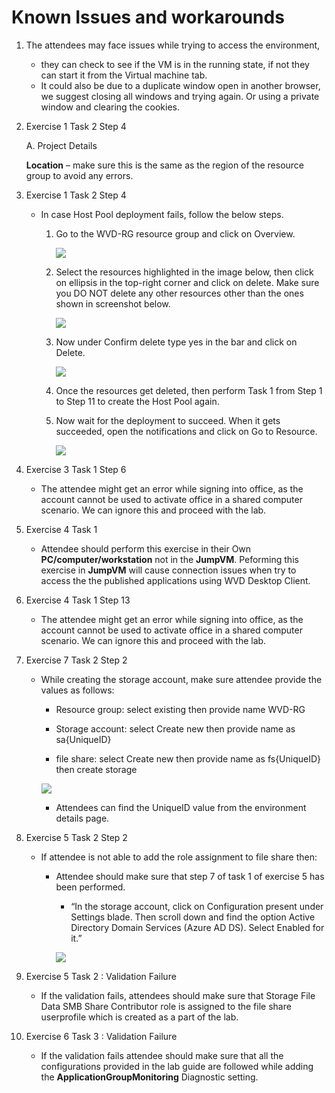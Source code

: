 # Known Issues and workarounds 


1. The attendees may face issues while trying to access the environment, 
    - they can check to see if the VM is in the running state, if not they can start it from the Virtual machine tab. 
    - It could also be due to a duplicate window open in another browser, we suggest closing all windows and trying again. Or using a private window and clearing the cookies.  

1. Exercise 1 Task 2  Step 4 

   A. Project Details     

   **Location** – make sure this is the same as the region of the resource group to avoid any errors. 
   
1. Exercise 1 Task 2  Step 4 
   
   - In case Host Pool deployment fails, follow the below steps. 

     1. Go to the WVD-RG resource group and click on Overview.

        ![](https://github.com/CloudLabsAI-Azure/Know-Before-You-Go/blob/main/Labs/images/wvd-issue1.png?raw=true)

     1. Select the resources highlighted in the image below, then click on ellipsis in the top-right corner and click on delete. Make sure you DO NOT delete any other resources other than the ones shown in screenshot below.
     
        ![](https://github.com/CloudLabsAI-Azure/Know-Before-You-Go/blob/main/Labs/images/wvd-issue2.png?raw=true)

     1. Now under Confirm delete type yes in the bar and click on Delete.

        ![](https://github.com/CloudLabsAI-Azure/Know-Before-You-Go/blob/main/Labs/images/wvd-issue3.png?raw=true)

     1. Once the resources get deleted, then perform Task 1 from Step 1 to Step 11 to create the Host Pool again.

     1. Now wait for the deployment to succeed. When it gets succeeded, open the notifications and click on Go to Resource.

        ![](https://github.com/CloudLabsAI-Azure/Know-Before-You-Go/blob/main/Labs/images/wvd-issue4.png?raw=true)

1. Exercise 3 Task 1 Step 6 

   - The attendee might get an error while signing into office, as the account cannot be used to activate office in a shared computer scenario. We can ignore this and proceed with the lab.  

1. Exercise 4 Task 1
  
   - Attendee should perform this exercise in their Own **PC/computer/workstation** not in the **JumpVM**. Peforming this exercise in **JumpVM** will cause connection issues when try to access the the published applications using WVD Desktop Client. 

3. Exercise 4 Task 1 Step 13 

   - The attendee might get an error while signing into office, as the account cannot be used to activate office in a shared computer scenario. We can ignore this and proceed with the lab.  

1. Exercise 7 Task 2 Step 2 

   - While creating the storage account, make sure attendee provide the values as follows: 

       - Resource group: select existing then provide name WVD-RG 

       - Storage account: select Create new then provide name as sa{UniqueID} 

       - file share: select Create new then provide name as fs{UniqueID} then create storage 

        ![](https://github.com/CloudLabsAI-Azure/Know-Before-You-Go/blob/main/Labs/images/wvd-issue5.png?raw=true)

       - Attendees can find the UniqueID value from the environment details page.  

1. Exercise 5 Task 2 Step 2 

   - If attendee is not able to add the role assignment to file share then: 

     - Attendee should make sure that step 7 of task 1 of exercise 5 has been performed. 

        - “In the storage account, click on Configuration present under Settings blade. Then scroll down and find the option Active Directory Domain Services (Azure AD DS). Select Enabled for it.” 

        ![](https://github.com/CloudLabsAI-Azure/Know-Before-You-Go/blob/main/Labs/images/wvd-issue6.png?raw=true)

1. Exercise 5 Task 2 : Validation Failure 

   - If the validation fails, attendees should make sure that Storage File Data SMB Share Contributor role is assigned to the file share userprofile which is created as a part of the lab. 

1. Exercise 6 Task 3 : Validation Failure 

   - If the validation fails attendee should make sure that all the configurations provided in the lab guide are followed while adding the **ApplicationGroupMonitoring** Diagnostic setting. 

